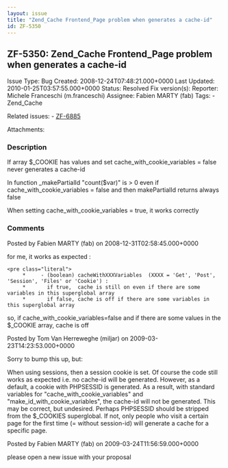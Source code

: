 ```yaml
---
layout: issue
title: "Zend_Cache Frontend_Page problem when generates a cache-id"
id: ZF-5350
---
```


ZF-5350: Zend\_Cache Frontend\_Page problem when generates a cache-id 
----------------------------------------------------------------------

 Issue Type: Bug Created: 2008-12-24T07:48:21.000+0000 Last Updated: 2010-01-25T03:57:55.000+0000 Status: Resolved Fix version(s): 
 Reporter:  Michele Franceschi (m.franceschi)  Assignee:  Fabien MARTY (fab)  Tags: - Zend\_Cache
 
 Related issues: - [ZF-6885](/issues/browse/ZF-6885)
 
 Attachments: 
### Description

If array $\_COOKIE has values and set cache\_with\_cookie\_variables = false never generates a cache-id

In function \_makePartialId "count($var)" is > 0 even if cache\_with\_cookie\_variables = false and then makePartialId returns always false

When setting cache\_with\_cookie\_variables = true, it works correctly

 

 

### Comments

Posted by Fabien MARTY (fab) on 2008-12-31T02:58:45.000+0000

for me, it works as expected :

 
    <pre class="literal"> 
         *     - (boolean) cacheWithXXXVariables  (XXXX = 'Get', 'Post', 'Session', 'Files' or 'Cookie') :
         *       if true,  cache is still on even if there are some variables in this superglobal array
         *       if false, cache is off if there are some variables in this superglobal array


so, if cache\_with\_cookie\_variables=false and if there are some values in the $\_COOKIE array, cache is off

 

 

Posted by Tom Van Herreweghe (miljar) on 2009-03-23T14:23:53.000+0000

Sorry to bump this up, but:

When using sessions, then a session cookie is set. Of course the code still works as expected i.e. no cache-id will be generated. However, as a default, a cookie with PHPSESSID is generated. As a result, with standard variables for "cache\_with\_cookie\_variables" and "make\_id\_with\_cookie\_variables", the cache-id will not be generated. This may be correct, but undesired. Perhaps PHPSESSID should be stripped from the $\_COOKIES superglobal. If not, only people who visit a certain page for the first time (= without session-id) will generate a cache for a specific page.

 

 

Posted by Fabien MARTY (fab) on 2009-03-24T11:56:59.000+0000

please open a new issue with your proposal

 

 